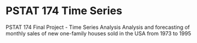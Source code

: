# PSTAT 174 Time Series
PSTAT 174 Final Project - Time Series Analysis 
Analysis and forecasting of monthly sales of new one-family houses sold in the USA from 1973 to 1995
